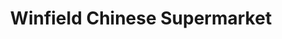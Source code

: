 ---
title: "Winfield Chinese Supermarket"
url: /cambridge/winfield-chinese-supermarket/
shop: Lebensmittel
---